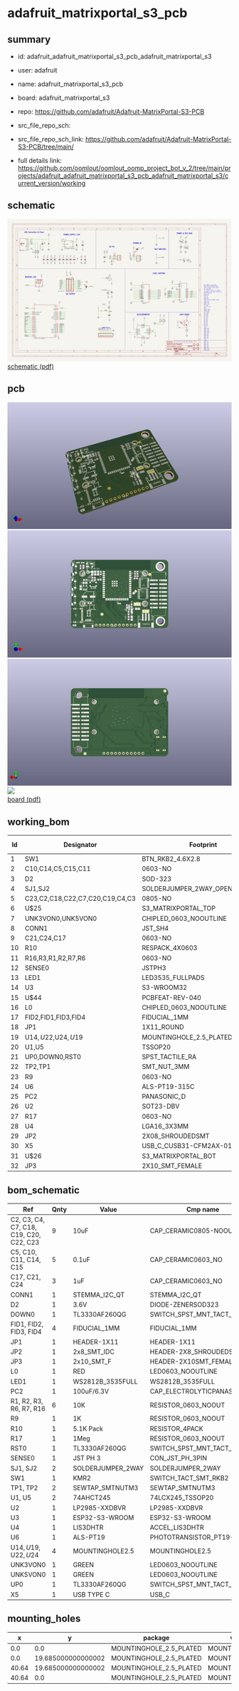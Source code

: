 # adafruit_matrixportal_s3_pcb
 
## summary 
* id: adafruit_adafruit_matrixportal_s3_pcb_adafruit_matrixportal_s3
* user: adafruit
* name: adafruit_matrixportal_s3_pcb
* board: adafruit_matrixportal_s3
* repo: https://github.com/adafruit/Adafruit-MatrixPortal-S3-PCB



* src_file_repo_sch: 
* src_file_repo_sch_link: https://github.com/adafruit/Adafruit-MatrixPortal-S3-PCB/tree/main/
* full details link: https://github.com/oomlout/oomlout_oomp_project_bot_v_2/tree/main/projects/adafruit_adafruit_matrixportal_s3_pcb_adafruit_matrixportal_s3/current_version/working  

## schematic  
![](working_schematic_600.png)  
[schematic (pdf)](working_schematic.pdf)  

## pcb  
![](working_3d_600.png) 
![](working_3d_front_600.png)  
![](working_3d_back_600.png)  
![](working_600.png)  
[board (pdf)](working.pdf)  

## working_bom
| Id | Designator | Footprint | Quantity | Designation | Supplier and ref |  | None | 
| --- | --- | --- | --- | --- | --- | --- | --- | 
| 1 | SW1 | BTN_RKB2_4.6X2.8 | 1 | KMR2 |  |  | [''] | 
| 2 | C10,C14,C5,C15,C11 | 0603-NO | 5 | 0.1uF |  |  | [''] | 
| 3 | D2 | SOD-323 | 1 | 3.6V |  |  | [''] | 
| 4 | SJ1,SJ2 | SOLDERJUMPER_2WAY_OPEN_NOPASTE | 2 |  |  |  | [''] | 
| 5 | C23,C2,C18,C22,C7,C20,C19,C4,C3 | 0805-NO | 9 | 10uF |  |  | [''] | 
| 6 | U$25 | S3_MATRIXPORTAL_TOP | 1 |  |  |  | [''] | 
| 7 | UNK3VON0,UNK5VON0 | CHIPLED_0603_NOOUTLINE | 2 | GREEN |  |  | [''] | 
| 8 | CONN1 | JST_SH4 | 1 | STEMMA_I2C_QT |  |  | [''] | 
| 9 | C21,C24,C17 | 0603-NO | 3 | 1uF |  |  | [''] | 
| 10 | R10 | RESPACK_4X0603 | 1 | 5.1K Pack |  |  | [''] | 
| 11 | R16,R3,R1,R2,R7,R6 | 0603-NO | 6 | 10K |  |  | [''] | 
| 12 | SENSE0 | JSTPH3 | 1 | JST PH 3 |  |  | [''] | 
| 13 | LED1 | LED3535_FULLPADS | 1 | WS2812B_3535FULL |  |  | [''] | 
| 14 | U3 | S3-WROOM32 | 1 | ESP32-S3-WROOM |  |  | [''] | 
| 15 | U$44 | PCBFEAT-REV-040 | 1 |  |  |  | [''] | 
| 16 | L0 | CHIPLED_0603_NOOUTLINE | 1 | RED |  |  | [''] | 
| 17 | FID2,FID1,FID3,FID4 | FIDUCIAL_1MM | 4 | FIDUCIAL_1MM |  |  | [''] | 
| 18 | JP1 | 1X11_ROUND | 1 |  |  |  | [''] | 
| 19 | U$14,U$22,U$24,U$19 | MOUNTINGHOLE_2.5_PLATED | 4 | MOUNTINGHOLE2.5 |  |  | [''] | 
| 20 | U1,U5 | TSSOP20 | 2 | 74AHCT245 |  |  | [''] | 
| 21 | UP0,DOWN0,RST0 | SPST_TACTILE_RA | 3 | TL3330AF260QG |  |  | [''] | 
| 22 | TP2,TP1 | SMT_NUT_3MM | 2 | SEWTAP_SMTNUTM3 |  |  | [''] | 
| 23 | R9 | 0603-NO | 1 | 1K |  |  | [''] | 
| 24 | U6 | ALS-PT19-315C | 1 | ALS-PT19 |  |  | [''] | 
| 25 | PC2 | PANASONIC_D | 1 | 100uF/6.3V |  |  | [''] | 
| 26 | U2 | SOT23-DBV | 1 | AP2112K-3.3 |  |  | [''] | 
| 27 | R17 | 0603-NO | 1 | 1Meg |  |  | [''] | 
| 28 | U4 | LGA16_3X3MM | 1 | LIS3DHTR |  |  | [''] | 
| 29 | JP2 | 2X08_SHROUDEDSMT | 1 | 2x8_SMT_IDC |  |  | [''] | 
| 30 | X5 | USB_C_CUSB31-CFM2AX-01-X | 1 | USB TYPE C |  |  | [''] | 
| 31 | U$26 | S3_MATRIXPORTAL_BOT | 1 |  |  |  | [''] | 
| 32 | JP3 | 2X10_SMT_FEMALE | 1 | 2x10_SMT_F |  |  | [''] | 


## bom_schematic
| Ref | Qnty | Value | Cmp name | Footprint | Description | Vendor | DNP | 
| --- | --- | --- | --- | --- | --- | --- | --- | 
| C2, C3, C4, C7, C18, C19, C20, C22, C23 | 9 | 10uF | CAP_CERAMIC0805-NOOUTLINE | working:0805-NO |  |  |  | 
| C5, C10, C11, C14, C15 | 5 | 0.1uF | CAP_CERAMIC0603_NO | working:0603-NO |  |  |  | 
| C17, C21, C24 | 3 | 1uF | CAP_CERAMIC0603_NO | working:0603-NO |  |  |  | 
| CONN1 | 1 | STEMMA_I2C_QT | STEMMA_I2C_QT | working:JST_SH4 |  |  |  | 
| D2 | 1 | 3.6V | DIODE-ZENERSOD323 | working:SOD-323 |  |  |  | 
| DOWN0 | 1 | TL3330AF260QG | SWITCH_SPST_MNT_TACT_RA | working:SPST_TACTILE_RA |  |  |  | 
| FID1, FID2, FID3, FID4 | 4 | FIDUCIAL_1MM | FIDUCIAL_1MM | working:FIDUCIAL_1MM |  |  |  | 
| JP1 | 1 | HEADER-1X11 | HEADER-1X11 | working:1X11_ROUND |  |  |  | 
| JP2 | 1 | 2x8_SMT_IDC | HEADER-2X8_SHROUDEDSMT | working:2X08_SHROUDEDSMT |  |  |  | 
| JP3 | 1 | 2x10_SMT_F | HEADER-2X10SMT_FEMALE | working:2X10_SMT_FEMALE |  |  |  | 
| L0 | 1 | RED | LED0603_NOOUTLINE | working:CHIPLED_0603_NOOUTLINE |  |  |  | 
| LED1 | 1 | WS2812B_3535FULL | WS2812B_3535FULL | working:LED3535_FULLPADS |  |  |  | 
| PC2 | 1 | 100uF/6.3V | CAP_ELECTROLYTICPANASONIC_D | working:PANASONIC_D |  |  |  | 
| R1, R2, R3, R6, R7, R16 | 6 | 10K | RESISTOR_0603_NOOUT | working:0603-NO |  |  |  | 
| R9 | 1 | 1K | RESISTOR_0603_NOOUT | working:0603-NO |  |  |  | 
| R10 | 1 | 5.1K Pack | RESISTOR_4PACK | working:RESPACK_4X0603 |  |  |  | 
| R17 | 1 | 1Meg | RESISTOR_0603_NOOUT | working:0603-NO |  |  |  | 
| RST0 | 1 | TL3330AF260QG | SWITCH_SPST_MNT_TACT_RA | working:SPST_TACTILE_RA |  |  |  | 
| SENSE0 | 1 | JST PH 3 | CON_JST_PH_3PIN | working:JSTPH3 |  |  |  | 
| SJ1, SJ2 | 2 | SOLDERJUMPER_2WAY | SOLDERJUMPER_2WAY | working:SOLDERJUMPER_2WAY_OPEN_NOPASTE |  |  |  | 
| SW1 | 1 | KMR2 | SWITCH_TACT_SMT_RKB2 | working:BTN_RKB2_4.6X2.8 |  |  |  | 
| TP1, TP2 | 2 | SEWTAP_SMTNUTM3 | SEWTAP_SMTNUTM3 | working:SMT_NUT_3MM |  |  |  | 
| U1, U5 | 2 | 74AHCT245 | 74LCX245_TSSOP20 | working:TSSOP20 |  |  |  | 
| U2 | 1 | LP2985-XXDBVR | LP2985-XXDBVR | working:SOT23-DBV |  |  |  | 
| U3 | 1 | ESP32-S3-WROOM | ESP32-S3-WROOM | working:S3-WROOM32 |  |  |  | 
| U4 | 1 | LIS3DHTR | ACCEL_LIS3DHTR | working:LGA16_3X3MM |  |  |  | 
| U6 | 1 | ALS-PT19 | PHOTOTRANSISTOR_PT19-315C | working:ALS-PT19-315C |  |  |  | 
| U$14, U$19, U$22, U$24 | 4 | MOUNTINGHOLE2.5 | MOUNTINGHOLE2.5 | working:MOUNTINGHOLE_2.5_PLATED |  |  |  | 
| UNK3VON0 | 1 | GREEN | LED0603_NOOUTLINE | working:CHIPLED_0603_NOOUTLINE |  |  |  | 
| UNK5VON0 | 1 | GREEN | LED0603_NOOUTLINE | working:CHIPLED_0603_NOOUTLINE |  |  |  | 
| UP0 | 1 | TL3330AF260QG | SWITCH_SPST_MNT_TACT_RA | working:SPST_TACTILE_RA |  |  |  | 
| X5 | 1 | USB TYPE C | USB_C | working:USB_C_CUSB31-CFM2AX-01-X |  |  |  | 


## mounting_holes
| x | y | package | value | ref | size | 
| --- | --- | --- | --- | --- | --- | 
| 0.0 | 0.0 | MOUNTINGHOLE_2.5_PLATED | MOUNTINGHOLE2.5 | U$14 | m3 | 
| 0.0 | 19.685000000000002 | MOUNTINGHOLE_2.5_PLATED | MOUNTINGHOLE2.5 | U$19 | m3 | 
| 40.64 | 19.685000000000002 | MOUNTINGHOLE_2.5_PLATED | MOUNTINGHOLE2.5 | U$22 | m3 | 
| 40.64 | 0.0 | MOUNTINGHOLE_2.5_PLATED | MOUNTINGHOLE2.5 | U$24 | m3 | 


